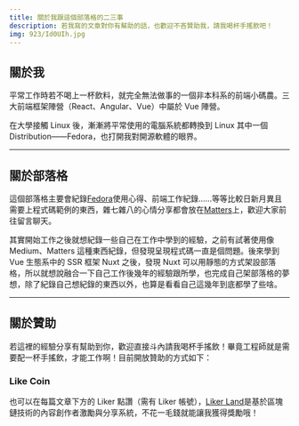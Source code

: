 ```yaml
---
title: 關於我跟這個部落格的二三事
description: 若我寫的文章對你有幫助的話，也歡迎不吝贊助我，請我喝杯手搖飲吧！
img: 923/Id0UIh.jpg
---
```


## 關於我

平常工作時若不喝上一杯飲料，就完全無法做事的一個非本科系的前端小碼農。三大前端框架陣營（React、Angular、Vue）中屬於 Vue 陣營。

在大學接觸 Linux 後，漸漸將平常使用的電腦系統都轉換到 Linux 其中一個 Distribution——Fedora，也打開我對開源軟體的眼界。

---

## 關於部落格

這個部落格主要會紀錄[Fedora](https://getfedora.org/)使用心得、前端工作紀錄……等等比較日新月異且需要上程式碼範例的東西，雜七雜八的心情分享都會放在[Matters](https://matters.news/@chaoshuang)上，歡迎大家前往留言聊天。

其實開始工作之後就想紀錄一些自己在工作中學到的經驗，之前有試著使用像 Medium、Matters 這種東西紀錄，但發現呈現程式碼一直是個問題。後來學到 Vue 生態系中的 SSR 框架 Nuxt 之後，發現 Nuxt 可以用靜態的方式架設部落格，所以就想說融合一下自己工作後幾年的經驗跟所學，也完成自己架部落格的夢想，除了紀錄自己想紀錄的東西以外，也算是看看自己這幾年到底都學了些啥。

---

## 關於贊助

若這裡的經驗分享有幫助到你，歡迎直接斗內請我喝杯手搖飲！畢竟工程師就是需要配一杯手搖飲，才能工作啊！目前開放贊助的方式如下：

<global-donations></global-donations>

### Like Coin

也可以在每篇文章下方的 Liker 點讚（需有 Liker 帳號），[Liker Land](https://docs.like.co/v/zh/user-guide/liker-id/register)是基於區塊鏈技術的內容創作者激勵與分享系統，不花一毛錢就能讓我獲得獎勵哦！
